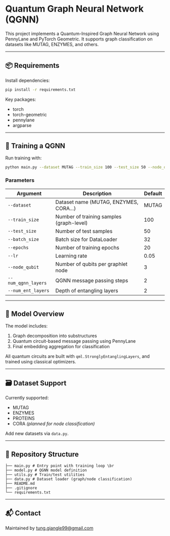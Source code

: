 # Quantum Graph Neural Network (QGNN)

This project implements a Quantum-Inspired Graph Neural Network using PennyLane and PyTorch Geometric. It supports graph classification on datasets like MUTAG, ENZYMES, and others.

---

## 📦 Requirements

Install dependencies:

```bash
pip install -r requirements.txt
```

Key packages:
- torch
- torch-geometric
- pennylane
- argparse

---

## 🚀 Training a QGNN

Run training with:
```bash
python main.py --dataset MUTAG --train_size 100 --test_size 50 --node_qubit 3
```

### Parameters

| Argument              | Description                                | Default |
|-----------------------|--------------------------------------------|---------|
| `--dataset`           | Dataset name (MUTAG, ENZYMES, CORA...)     | MUTAG   |
| `--train_size`        | Number of training samples (graph-level)   | 100     |
| `--test_size`         | Number of test samples                     | 50      |
| `--batch_size`        | Batch size for DataLoader                  | 32      |
| `--epochs`            | Number of training epochs                  | 20      |
| `--lr`                | Learning rate                              | 0.05    |
| `--node_qubit`        | Number of qubits per graphlet node         | 3       |
| `--num_qgnn_layers`   | QGNN message passing steps                 | 2       |
| `--num_ent_layers`    | Depth of entangling layers                 | 2       |

---

## 🧠 Model Overview

The model includes:

1. Graph decomposition into substructures
2. Quantum circuit-based message passing using PennyLane
3. Final embedding aggregation for classification

All quantum circuits are built with `qml.StronglyEntanglingLayers`, and trained using classical optimizers.

---

## 🗃️ Dataset Support

Currently supported:
- MUTAG
- ENZYMES
- PROTEINS
- CORA *(planned for node classification)*

Add new datasets via `data.py`.

---

## 📁 Repository Structure
```
├── main.py # Entry point with training loop \br
├── model.py # QGNN model definition 
├── utils.py # Train/test utilities 
├── data.py # Dataset loader (graph/node classification) 
├── README.md 
├── .gitignore 
└── requirements.txt 
```
---

## 📬 Contact
Maintained by tung.giangle99@gmail.com